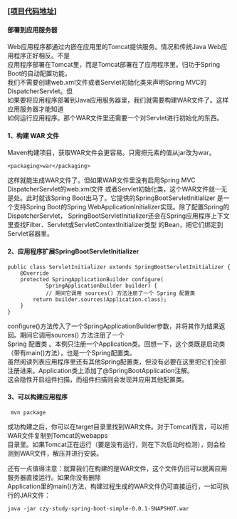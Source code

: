 ### [[项目代码地址]](https://github.com/AndyCZY/czy-study-spring-boot "项目代码地址")
#### 部署到应用服务器

Web应用程序都通过内嵌在应用里的Tomcat提供服务。情况和传统Java Web应用程序正好相反。不是        
应用程序部署在Tomcat里，而是Tomcat部署在了应用程序里。归功于Spring Boot的自动配置功能，     
我们不需要创建web.xml文件或者Servlet初始化类来声明Spring MVC的DispatcherServlet。但      
如果要将应用程序部署到Java应用服务器里，我们就需要构建WAR文件了。这样应用服务器才能知道         
如何运行应用程序。那个WAR文件里还需要一个对Servlet进行初始化的东西。     


#### 1、构建 WAR 文件
Maven构建项目，获取WAR文件会更容易。只需把<packaging>元素的值从jar改为war。
    
    <packaging>war</packaging>

这样就能生成WAR文件了。但如果WAR文件里没有启用Spring MVC DispatcherServlet的web.xml文件
或者Servlet初始化类，这个WAR文件就一无是处。此时就该Spring Boot出马了。它提供的SpringBootServletInitializer
是一个支持Spring Boot的Spring WebApplicationInitializer实现。除了配置Spring的DispatcherServlet， 
SpringBootServletInitializer还会在Spring应用程序上下文里查找Filter、Servlet或ServletContextInitializer类型
的Bean，把它们绑定到Servlet容器里。

#### 2、应用程序扩展SpringBootServletInitializer

    public class ServletInitializer extends SpringBootServletInitializer {
        @Override
        protected SpringApplicationBuilder configure(
                SpringApplicationBuilder builder) {
                // 期间它调用 sources() 方法注册了一个 Spring 配置类
            return builder.sources(Application.class);
        }
    }
    
configure()方法传入了一个SpringApplicationBuilder参数，并将其作为结果返回。期间它调用sources() 方法注册了一个             
Spring 配置类 。本例只注册一个Application类。回想一下，这个类既是启动类（带有main()方法），也是一个Spring配置类。        
虽然阅读列表应用程序里还有其他Spring配置类，但没有必要在这里把它们全部注册进来。Application类上添加了@SpringBootApplication注解。        
这会隐性开启组件扫描，而组件扫描则会发现并应用其他配置类。             



#### 3、可以构建应用程序
     mvn package
     
成功构建之后，你可以在target目录里找到WAR文件。对于Tomcat而言，可以把WAR文件复制到Tomcat的webapps        
目录里。如果Tomcat正在运行（要是没有运行，则在下次启动时检测），则会检测到WAR文件，解压并进行安装。      
                                    
还有一点值得注意：就算我们在构建的是WAR文件，这个文件仍旧可以脱离应用服务器直接运行。如果你没有删除     
Application里的main()方法，构建过程生成的WAR文件仍可直接运行，一如可执行的JAR文件：       

    java -jar czy-study-spring-boot-simple-0.0.1-SNAPSHOT.war